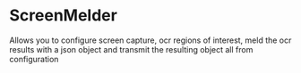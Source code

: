 # ScreenMelder
Allows you to configure screen capture, ocr regions of interest, meld the ocr results with a json object and transmit the resulting object all from configuration
